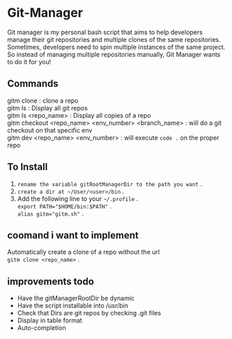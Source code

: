 # Git-Manager
Git manager is my personal bash script that aims to help developers manage their git repositories and multiple clones of the same repositories.
Sometimes, developers need to spin multiple instances of the same project. So instead of managing multiple repositories manually, Git Manager wants to do it for you!

## Commands
gitm clone <url>    :  clone a repo  
gitm ls             : Display all git repos  
gitm ls <repo_name> : Display all copies of a repo  
gitm checkout <repo_name> <env_number> <branch_name> : will do a git checkout on that specific env  
gitm dev <repo_name> <env_number> : will execute `code .` on the proper repo
  
## To Install
1) ```rename the variable gitRootManagerDir to the path you want``` . 
2) ```create a dir at ~/User/<user>/bin``` .  
3) Add the following line to your `~/.profile` .  
```export PATH="$HOME/bin:$PATH"``` .  
```alias gitm="gitm.sh"``` .  


## coomand i want to implement
Automatically create a clone of a repo without the url   
``` gitm clone <repo_name> ``` .  

## improvements todo
* Have the gitManagerRootDir be dynamic  
* Have the script installable into /usr/bin
* Check that Dirs are git repos by checking .git files
* Display in table format
* Auto-completion
